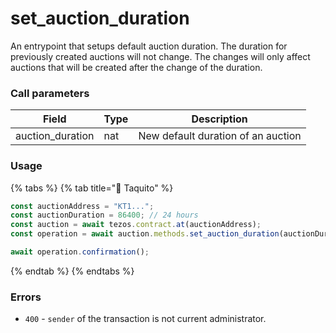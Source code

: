 # set\_auction\_duration

An entrypoint that setups default auction duration. The duration for previously created auctions will not change. The changes will only affect auctions that will be created after the change of the duration.

### Call parameters

| Field             | Type | Description                        |
| ----------------- | ---- | ---------------------------------- |
| auction\_duration | nat  | New default duration of an auction |

### Usage

{% tabs %}
{% tab title="🌮 Taquito" %}
```javascript
const auctionAddress = "KT1...";
const auctionDuration = 86400; // 24 hours
const auction = await tezos.contract.at(auctionAddress);
const operation = await auction.methods.set_auction_duration(auctionDuration).send();

await operation.confirmation();
```
{% endtab %}
{% endtabs %}

### Errors

* `400` - `sender` of the transaction is not current administrator.
